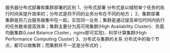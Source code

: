 服务器分布式部署和集群部署的区别
1、分布式部署
分布式是以缩短单个任务的执行时间来提升效率的；分布式是将不同的业务分布在不同的地方；
2、集群部署
集群是将几台服务器集中在一起，实现同一业务；集群是通过提高单位时间内执行的任务数来提高效率；集群主要分为高可用集群(High Availability Cluster)、负载均衡集群(Load Balance Cluster，nginx即可实现)、科学计算集群(High Performance Computing Cluster)
3、分布式与集群的关系
分布式中的每个节点，都可以做集群；而集群并不一定是分布式的；